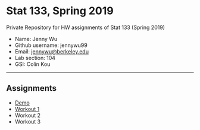 # Stat 133, Spring 2019

Private Repository for HW assignments of Stat 133 (Spring 2019)

- Name: Jenny Wu
- Github username: jennywu99
- Email: jennywu@berkeley.edu
- Lab section: 104
- GSI: Colin Kou

-----

## Assignments

- [Demo](demo)
- [Workout 1](workout01)
- Workout 2
- Workout 3


